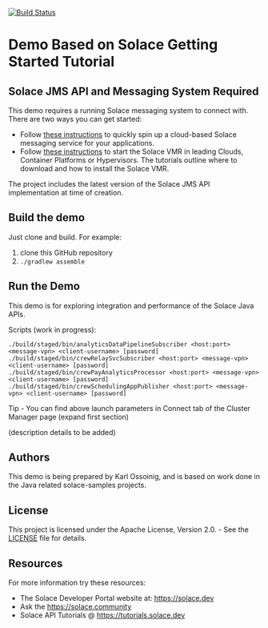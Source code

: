 [![Build Status](https://travis-ci.org/SolaceSamples/solace-samples-jms.svg?branch=master)](https://travis-ci.org/SolaceSamples/solace-samples-jms)

# Demo Based on Solace Getting Started Tutorial
## Solace JMS API and Messaging System Required

This demo requires a running Solace messaging system to connect with.
There are two ways you can get started:

- Follow [these instructions](https://cloud.solace.com/learn/group_getting_started/ggs_signup.html) to quickly spin up a cloud-based Solace messaging service for your applications.
- Follow [these instructions](https://docs.solace.com/Solace-SW-Broker-Set-Up/Setting-Up-SW-Brokers.htm) to start the Solace VMR in leading Clouds, Container Platforms or Hypervisors. The tutorials outline where to download and how to install the Solace VMR.

The project includes the latest version of the Solace JMS API implementation at time of creation.

## Build the demo

Just clone and build. For example:

  1. clone this GitHub repository
  2. `./gradlew assemble`

## Run the Demo

This demo is for exploring integration and performance of the Solace Java APIs.

Scripts (work in progress):

    ./build/staged/bin/analyticsDataPipelineSubscriber <host:port> <message-vpn> <client-username> [password]
    ./build/staged/bin/crewRelaySvcSubscriber <host:port> <message-vpn> <client-username> [password]
    ./build/staged/bin/crewPayAnalyticsProcessor <host:port> <message-vpn> <client-username> [password]
    ./build/staged/bin/crewSchedulingAppPublisher <host:port> <message-vpn> <client-username> [password]

Tip - You can find above launch parameters in Connect tab of the Cluster Manager page (expand first section)
   
(description details to be added)


## Authors

This demo is being prepared by Karl Ossoinig, and is based on work done in the Java related solace-samples projects.

## License

This project is licensed under the Apache License, Version 2.0. - See the [LICENSE](LICENSE) file for details.

## Resources

For more information try these resources:

- The Solace Developer Portal website at: https://solace.dev
- Ask the https://solace.community
- Solace API Tutorials @ https://tutorials.solace.dev
